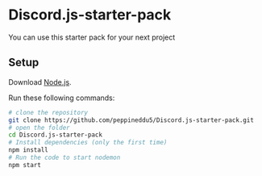 # Discord.js-starter-pack
You can use this starter pack for your next project
## Setup
Download [Node.js](https://nodejs.org/en/download/).

Run these following commands:
``` bash
# clone the repository
git clone https://github.com/peppineddu5/Discord.js-starter-pack.git
# open the folder
cd Discord.js-starter-pack
# Install dependencies (only the first time)
npm install
# Run the code to start nodemon
npm start

```
